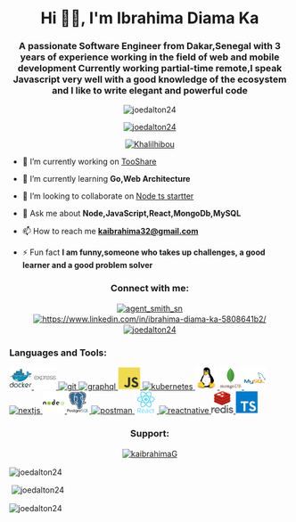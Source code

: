 <!-- /<img src="https://github.com/daoodaba975/daoodaba975/raw/master/assets/header.png"/> -->
<h1 align="center">Hi 👋🏾, I'm Ibrahima Diama Ka</h1>
<h3 align="center">A passionate Software Engineer from Dakar,Senegal with 3 years of experience working in the field of web and mobile development Currently working partial-time remote,I speak Javascript very well with a good knowledge of the ecosystem and I like to write elegant and powerful code</h3>

<p align="center"> <img src="https://komarev.com/ghpvc/?username=joedalton24&label=Profile%20views&color=0e75b6&style=flat" alt="joedalton24" /> </p>

<p align="center"> <a href="https://github.com/ryo-ma/github-profile-trophy"><img src="https://github-profile-trophy.vercel.app/?username=joedalton24" alt="joedalton24" /></a> </p>

<p align="center"> <a href="https://twitter.com/khalilhibou" target="blank"><img src="https://img.shields.io/twitter/follow/khalilhibou?logo=twitter&style=for-the-badge" alt="Khalilhibou" /></a> </p>

- 🔭 I’m currently working on [TooShare](https://www.tooshare.com/)

- 🌱 I’m currently learning **Go,Web Architecture**

- 👯 I’m looking to collaborate on [Node ts startter](https://github.com/JoeDalton24/node-ts-starter)

- 💬 Ask me about **Node,JavaScript,React,MongoDb,MySQL**

- 📫 How to reach me **kaibrahima32@gmail.com**

- ⚡ Fun fact **I am funny,someone who takes up challenges, a good learner and a good problem solver**

<h3 align="center">Connect with me:</h3>
<p align="center">
<a href="https://twitter.com/khalilhibou" target="blank"><img align="center" src="https://raw.githubusercontent.com/rahuldkjain/github-profile-readme-generator/master/src/images/icons/Social/twitter.svg" alt="agent_smith_sn" height="30" width="40" /></a>
<a href="https://linkedin.com/in/https://www.linkedin.com/in/ibrahima-diama-ka-5808641b2/" target="blank"><img align="center" src="https://raw.githubusercontent.com/rahuldkjain/github-profile-readme-generator/master/src/images/icons/Social/linked-in-alt.svg" alt="https://www.linkedin.com/in/ibrahima-diama-ka-5808641b2/" height="30" width="40" /></a>
<a href="https://www.leetcode.com/joedalton24" target="blank"><img align="center" src="https://raw.githubusercontent.com/rahuldkjain/github-profile-readme-generator/master/src/images/icons/Social/leet-code.svg" alt="joedalton24" height="30" width="40" /></a>
</p>

<h3 align="left">Languages and Tools:</h3>
<p align="left">  <a href="https://www.docker.com/" target="_blank" rel="noreferrer"> <img src="https://raw.githubusercontent.com/devicons/devicon/master/icons/docker/docker-original-wordmark.svg" alt="docker" width="40" height="40"/> </a> <a href="https://expressjs.com" target="_blank" rel="noreferrer"> <img src="https://raw.githubusercontent.com/devicons/devicon/master/icons/express/express-original-wordmark.svg" alt="express" width="40" height="40"/> </a> <a href="https://git-scm.com/" target="_blank" rel="noreferrer"> <img src="https://www.vectorlogo.zone/logos/git-scm/git-scm-icon.svg" alt="git" width="40" height="40"/> </a> <a href="https://graphql.org" target="_blank" rel="noreferrer"> <img src="https://www.vectorlogo.zone/logos/graphql/graphql-icon.svg" alt="graphql" width="40" height="40"/> </a> <a href="https://developer.mozilla.org/en-US/docs/Web/JavaScript" target="_blank" rel="noreferrer"> <img src="https://raw.githubusercontent.com/devicons/devicon/master/icons/javascript/javascript-original.svg" alt="javascript" width="40" height="40"/> </a> <a href="https://kubernetes.io" target="_blank" rel="noreferrer"> <img src="https://www.vectorlogo.zone/logos/kubernetes/kubernetes-icon.svg" alt="kubernetes" width="40" height="40"/> </a> <a href="https://www.linux.org/" target="_blank" rel="noreferrer"> <img src="https://raw.githubusercontent.com/devicons/devicon/master/icons/linux/linux-original.svg" alt="linux" width="40" height="40"/> </a> <a href="https://www.mongodb.com/" target="_blank" rel="noreferrer"> <img src="https://raw.githubusercontent.com/devicons/devicon/master/icons/mongodb/mongodb-original-wordmark.svg" alt="mongodb" width="40" height="40"/> </a> <a href="https://www.mysql.com/" target="_blank" rel="noreferrer"> <img src="https://raw.githubusercontent.com/devicons/devicon/master/icons/mysql/mysql-original-wordmark.svg" alt="mysql" width="40" height="40"/> </a> <a href="https://nextjs.org/" target="_blank" rel="noreferrer"> <img src="https://cdn.worldvectorlogo.com/logos/nextjs-2.svg" alt="nextjs" width="40" height="40"/> </a> <a href="https://nodejs.org" target="_blank" rel="noreferrer"> <img src="https://raw.githubusercontent.com/devicons/devicon/master/icons/nodejs/nodejs-original-wordmark.svg" alt="nodejs" width="40" height="40"/> </a> <a href="https://www.postgresql.org" target="_blank" rel="noreferrer"> <img src="https://raw.githubusercontent.com/devicons/devicon/master/icons/postgresql/postgresql-original-wordmark.svg" alt="postgresql" width="40" height="40"/> </a> <a href="https://postman.com" target="_blank" rel="noreferrer"> <img src="https://www.vectorlogo.zone/logos/getpostman/getpostman-icon.svg" alt="postman" width="40" height="40"/> </a> <a href="https://reactjs.org/" target="_blank" rel="noreferrer"> <img src="https://raw.githubusercontent.com/devicons/devicon/master/icons/react/react-original-wordmark.svg" alt="react" width="40" height="40"/> </a> <a href="https://reactnative.dev/" target="_blank" rel="noreferrer"> <img src="https://reactnative.dev/img/header_logo.svg" alt="reactnative" width="40" height="40"/> </a> <a href="https://redis.io" target="_blank" rel="noreferrer"> <img src="https://raw.githubusercontent.com/devicons/devicon/master/icons/redis/redis-original-wordmark.svg" alt="redis" width="40" height="40"/> </a> <a href="https://www.typescriptlang.org/" target="_blank" rel="noreferrer"> <img src="https://raw.githubusercontent.com/devicons/devicon/master/icons/typescript/typescript-original.svg" alt="typescript" width="40" height="40"/> </a> </p>

<h3 align="center">Support:</h3>
<p align="center"><a href="https://www.buymeacoffee.com/kaibrahimaG"> <img align="center" src="https://cdn.buymeacoffee.com/buttons/v2/default-yellow.png" height="50" width="210" alt="kaibrahimaG" /></a></p>

<p align="left"><img align="center" src="https://github-readme-stats.vercel.app/api/top-langs?username=joedalton24&show_icons=true&locale=en&layout=compact" alt="joedalton24" /></p>

<p align="left">&nbsp;<img align="center" src="https://github-readme-stats.vercel.app/api?username=joedalton24&show_icons=true&locale=en" alt="joedalton24" /></p>

<p align="left"><img align="center" src="https://github-readme-streak-stats.herokuapp.com/?user=joedalton24&" alt="joedalton24" /></p>


